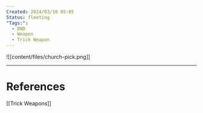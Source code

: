```yaml
---
Created: 2024/03/10 05:05
Status: fleeting
"Tags:":
  - DND
  - Weapon
  - Trick Weapon
---
```

![[content/files/church-pick.png]]

---
# References
[[Trick Weapons]]